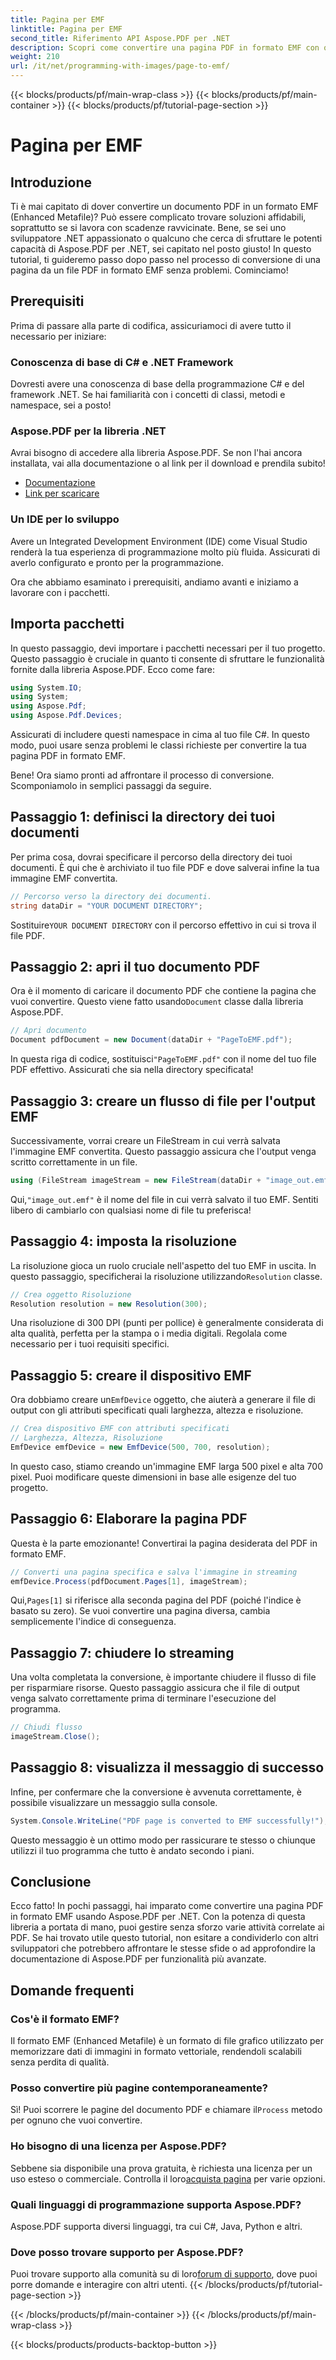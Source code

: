 ```yaml
---
title: Pagina per EMF
linktitle: Pagina per EMF
second_title: Riferimento API Aspose.PDF per .NET
description: Scopri come convertire una pagina PDF in formato EMF con questa guida passo passo usando Aspose.PDF per .NET. Perfetto per gli sviluppatori.
weight: 210
url: /it/net/programming-with-images/page-to-emf/
---
```


{{< blocks/products/pf/main-wrap-class >}}
{{< blocks/products/pf/main-container >}}
{{< blocks/products/pf/tutorial-page-section >}}

# Pagina per EMF

## Introduzione

Ti è mai capitato di dover convertire un documento PDF in un formato EMF (Enhanced Metafile)? Può essere complicato trovare soluzioni affidabili, soprattutto se si lavora con scadenze ravvicinate. Bene, se sei uno sviluppatore .NET appassionato o qualcuno che cerca di sfruttare le potenti capacità di Aspose.PDF per .NET, sei capitato nel posto giusto! In questo tutorial, ti guideremo passo dopo passo nel processo di conversione di una pagina da un file PDF in formato EMF senza problemi. Cominciamo!

## Prerequisiti

Prima di passare alla parte di codifica, assicuriamoci di avere tutto il necessario per iniziare:

### Conoscenza di base di C# e .NET Framework
Dovresti avere una conoscenza di base della programmazione C# e del framework .NET. Se hai familiarità con i concetti di classi, metodi e namespace, sei a posto!

### Aspose.PDF per la libreria .NET
Avrai bisogno di accedere alla libreria Aspose.PDF. Se non l'hai ancora installata, vai alla documentazione o al link per il download e prendila subito!

- [Documentazione](https://reference.aspose.com/pdf/net/)
- [Link per scaricare](https://releases.aspose.com/pdf/net/)

### Un IDE per lo sviluppo
Avere un Integrated Development Environment (IDE) come Visual Studio renderà la tua esperienza di programmazione molto più fluida. Assicurati di averlo configurato e pronto per la programmazione.

Ora che abbiamo esaminato i prerequisiti, andiamo avanti e iniziamo a lavorare con i pacchetti.

## Importa pacchetti

In questo passaggio, devi importare i pacchetti necessari per il tuo progetto. Questo passaggio è cruciale in quanto ti consente di sfruttare le funzionalità fornite dalla libreria Aspose.PDF. Ecco come fare:

```csharp
using System.IO;
using System;
using Aspose.Pdf;
using Aspose.Pdf.Devices;
```

Assicurati di includere questi namespace in cima al tuo file C#. In questo modo, puoi usare senza problemi le classi richieste per convertire la tua pagina PDF in formato EMF.

Bene! Ora siamo pronti ad affrontare il processo di conversione. Scomponiamolo in semplici passaggi da seguire.

## Passaggio 1: definisci la directory dei tuoi documenti

Per prima cosa, dovrai specificare il percorso della directory dei tuoi documenti. È qui che è archiviato il tuo file PDF e dove salverai infine la tua immagine EMF convertita.

```csharp
// Percorso verso la directory dei documenti.
string dataDir = "YOUR DOCUMENT DIRECTORY";
```

 Sostituire`YOUR DOCUMENT DIRECTORY` con il percorso effettivo in cui si trova il file PDF.

## Passaggio 2: apri il tuo documento PDF

 Ora è il momento di caricare il documento PDF che contiene la pagina che vuoi convertire. Questo viene fatto usando`Document` classe dalla libreria Aspose.PDF.

```csharp
// Apri documento
Document pdfDocument = new Document(dataDir + "PageToEMF.pdf");
```

 In questa riga di codice, sostituisci`"PageToEMF.pdf"` con il nome del tuo file PDF effettivo. Assicurati che sia nella directory specificata!

## Passaggio 3: creare un flusso di file per l'output EMF

Successivamente, vorrai creare un FileStream in cui verrà salvata l'immagine EMF convertita. Questo passaggio assicura che l'output venga scritto correttamente in un file.

```csharp
using (FileStream imageStream = new FileStream(dataDir + "image_out.emf", FileMode.Create))
```

 Qui,`"image_out.emf"` è il nome del file in cui verrà salvato il tuo EMF. Sentiti libero di cambiarlo con qualsiasi nome di file tu preferisca!

## Passaggio 4: imposta la risoluzione

 La risoluzione gioca un ruolo cruciale nell'aspetto del tuo EMF in uscita. In questo passaggio, specificherai la risoluzione utilizzando`Resolution` classe.

```csharp
// Crea oggetto Risoluzione
Resolution resolution = new Resolution(300);
```

Una risoluzione di 300 DPI (punti per pollice) è generalmente considerata di alta qualità, perfetta per la stampa o i media digitali. Regolala come necessario per i tuoi requisiti specifici.

## Passaggio 5: creare il dispositivo EMF

 Ora dobbiamo creare un`EmfDevice` oggetto, che aiuterà a generare il file di output con gli attributi specificati quali larghezza, altezza e risoluzione.

```csharp
// Crea dispositivo EMF con attributi specificati
// Larghezza, Altezza, Risoluzione
EmfDevice emfDevice = new EmfDevice(500, 700, resolution);
```

In questo caso, stiamo creando un'immagine EMF larga 500 pixel e alta 700 pixel. Puoi modificare queste dimensioni in base alle esigenze del tuo progetto.

## Passaggio 6: Elaborare la pagina PDF

Questa è la parte emozionante! Convertirai la pagina desiderata del PDF in formato EMF. 

```csharp
// Converti una pagina specifica e salva l'immagine in streaming
emfDevice.Process(pdfDocument.Pages[1], imageStream);
```

 Qui,`Pages[1]` si riferisce alla seconda pagina del PDF (poiché l'indice è basato su zero). Se vuoi convertire una pagina diversa, cambia semplicemente l'indice di conseguenza.

## Passaggio 7: chiudere lo streaming

Una volta completata la conversione, è importante chiudere il flusso di file per risparmiare risorse. Questo passaggio assicura che il file di output venga salvato correttamente prima di terminare l'esecuzione del programma.

```csharp
// Chiudi flusso
imageStream.Close();
```

## Passaggio 8: visualizza il messaggio di successo

Infine, per confermare che la conversione è avvenuta correttamente, è possibile visualizzare un messaggio sulla console.

```csharp
System.Console.WriteLine("PDF page is converted to EMF successfully!");
```

Questo messaggio è un ottimo modo per rassicurare te stesso o chiunque utilizzi il tuo programma che tutto è andato secondo i piani.

## Conclusione

Ecco fatto! In pochi passaggi, hai imparato come convertire una pagina PDF in formato EMF usando Aspose.PDF per .NET. Con la potenza di questa libreria a portata di mano, puoi gestire senza sforzo varie attività correlate ai PDF. Se hai trovato utile questo tutorial, non esitare a condividerlo con altri sviluppatori che potrebbero affrontare le stesse sfide o ad approfondire la documentazione di Aspose.PDF per funzionalità più avanzate.

## Domande frequenti

### Cos'è il formato EMF?
Il formato EMF (Enhanced Metafile) è un formato di file grafico utilizzato per memorizzare dati di immagini in formato vettoriale, rendendoli scalabili senza perdita di qualità.

### Posso convertire più pagine contemporaneamente?
 Sì! Puoi scorrere le pagine del documento PDF e chiamare il`Process` metodo per ognuno che vuoi convertire.

### Ho bisogno di una licenza per Aspose.PDF?
 Sebbene sia disponibile una prova gratuita, è richiesta una licenza per un uso esteso o commerciale. Controlla il loro[acquista pagina](https://purchase.aspose.com/buy) per varie opzioni.

### Quali linguaggi di programmazione supporta Aspose.PDF?
Aspose.PDF supporta diversi linguaggi, tra cui C#, Java, Python e altri.

### Dove posso trovare supporto per Aspose.PDF?
 Puoi trovare supporto alla comunità su di loro[forum di supporto](https://forum.aspose.com/c/pdf/10), dove puoi porre domande e interagire con altri utenti.
{{< /blocks/products/pf/tutorial-page-section >}}

{{< /blocks/products/pf/main-container >}}
{{< /blocks/products/pf/main-wrap-class >}}

{{< blocks/products/products-backtop-button >}}
